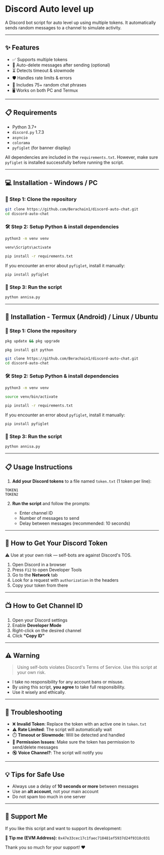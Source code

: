# Discord Auto level up

A Discord bot script for auto level up using multiple tokens. It automatically sends random messages to a channel to simulate activity.

---

## ✨ Features

* ✅ Supports multiple tokens
* 🔁 Auto-delete messages after sending (optional)
* ⏳ Detects timeout & slowmode
* 🛡️ Handles rate limits & errors
* 💬 Includes 75+ random chat phrases
* 🖥️ Works on both PC and Termux

---

## 📋 Requirements

* Python 3.7+
* `discord.py` 1.7.3
* `asyncio`
* `colorama`
* `pyfiglet` (for banner display)

All dependencies are included in the `requirements.txt`. However, make sure `pyfiglet` is installed successfully before running the script.

---

## 💻 Installation - Windows / PC

### 📅 Step 1: Clone the repository

```bash
git clone https://github.com/Berachain1/discord-auto-chat.git
cd discord-auto-chat
```

### 🛠️ Step 2: Setup Python & install dependencies

```bash
python3 -m venv venv
```

```bash
venv\Scripts\activate
```

```bash
pip install -r requirements.txt
```

If you encounter an error about `pyfiglet`, install it manually:

```bash
pip install pyfiglet
```

### 🚀 Step 3: Run the script

```bash
python annisa.py
```

---

## 📱 Installation - Termux (Android) / Linux / Ubuntu

### 📅 Step 1: Clone the repository

```bash
pkg update && pkg upgrade
```

```bash
pkg install git python
```

```bash
git clone https://github.com/Berachain1/discord-auto-chat.git
cd discord-auto-chat
```

### 🛠️ Step 2: Setup Python & install dependencies

```bash
python3 -m venv venv
```

```bash
source venv/bin/activate
```

```bash
pip install -r requirements.txt
```

If you encounter an error about `pyfiglet`, install it manually:

```bash
pip install pyfiglet
```

### 🚀 Step 3: Run the script

```bash
python annisa.py
```

---

## 📋 Usage Instructions

1. **Add your Discord tokens** to a file named `token.txt` (1 token per line):

```
TOKEN1  
TOKEN2
```

2. **Run the script** and follow the prompts:

   * Enter channel ID
   * Number of messages to send
   * Delay between messages (recommended: 10 seconds)

---

## 🔑 How to Get Your Discord Token

⚠️ Use at your own risk — self-bots are against Discord's TOS.

1. Open Discord in a browser
2. Press `F12` to open Developer Tools
3. Go to the **Network** tab
4. Look for a request with `authorization` in the headers
5. Copy your token from there

---

## 📺 How to Get Channel ID

1. Open your Discord settings
2. Enable **Developer Mode**
3. Right-click on the desired channel
4. Click **"Copy ID"**

---

## ⚠️ Warning

> Using self-bots violates Discord's Terms of Service. Use this script at your own risk.

* I take no responsibility for any account bans or misuse.
* By using this script, **you agree** to take full responsibility.
* Use it wisely and ethically.

---

## 🧠 Troubleshooting

* ❌ **Invalid Token**: Replace the token with an active one in `token.txt`
* ⚠️ **Rate Limited**: The script will automatically wait
* ⏱️ **Timeout or Slowmode**: Will be detected and handled
* 🔐 **Permission Issues**: Make sure the token has permission to send/delete messages
* 🔇 **Voice Channel?**: The script will notify you

---

## 💡 Tips for Safe Use

* Always use a delay of **10 seconds or more** between messages
* Use an **alt account**, not your main account
* Do not spam too much in one server

---

## 🙏 Support Me

If you like this script and want to support its development:

**💸 Tip me (EVM Address):**
`0x47e33cec17c1faec718481ef5937d24f9318c031`

Thank you so much for your support! ❤️

